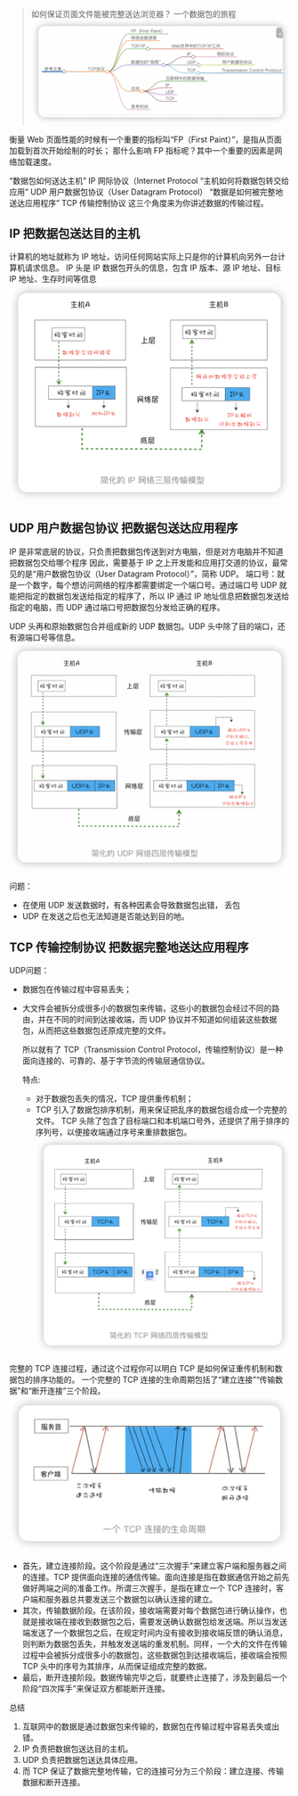 > 如何保证页面文件能被完整送达浏览器？ 一个数据包的旅程
![Alt text](image-8.png)

衡量 Web 页面性能的时候有一个重要的指标叫“FP（First Paint）”，是指从页面加载到首次开始绘制的时长；
那什么影响 FP 指标呢？其中一个重要的因素是网络加载速度。

“数据包如何送达主机” IP 网际协议（Internet Protocol
“主机如何将数据包转交给应用” UDP 用户数据包协议（User Datagram Protocol）
“数据是如何被完整地送达应用程序” TCP  传输控制协议
这三个角度来为你讲述数据的传输过程。
## IP 把数据包送达目的主机
计算机的地址就称为 IP 地址，访问任何网站实际上只是你的计算机向另外一台计算机请求信息。
IP 头是 IP 数据包开头的信息，包含 IP 版本、源 IP 地址、目标 IP 地址、生存时间等信息
![Alt text](image-9.png)

## UDP 用户数据包协议 把数据包送达应用程序
IP 是非常底层的协议，只负责把数据包传送到对方电脑，但是对方电脑并不知道把数据包交给哪个程序
因此，需要基于 IP 之上开发能和应用打交道的协议，最常见的是“用户数据包协议（User Datagram Protocol）”，简称 UDP。
端口号：就是一个数字，每个想访问网络的程序都需要绑定一个端口号。通过端口号 UDP 就能把指定的数据包发送给指定的程序了，所以 IP 通过 IP 地址信息把数据包发送给指定的电脑，而 UDP 通过端口号把数据包分发给正确的程序。

UDP 头再和原始数据包合并组成新的 UDP 数据包。UDP 头中除了目的端口，还有源端口号等信息。
![Alt text](image-10.png)

问题：
- 在使用 UDP 发送数据时，有各种因素会导致数据包出错， 丢包
- UDP 在发送之后也无法知道是否能达到目的地。

## TCP 传输控制协议 把数据完整地送达应用程序

UDP问题：
- 数据包在传输过程中容易丢失；
- 大文件会被拆分成很多小的数据包来传输，这些小的数据包会经过不同的路由，并在不同的时间到达接收端，而 UDP 协议并不知道如何组装这些数据包，从而把这些数据包还原成完整的文件。
  
  所以就有了  TCP（Transmission Control Protocol，传输控制协议）是一种面向连接的、可靠的、基于字节流的传输层通信协议。

  特点:
  - 对于数据包丢失的情况，TCP 提供重传机制；
  - TCP 引入了数据包排序机制，用来保证把乱序的数据包组合成一个完整的文件。
  TCP 头除了包含了目标端口和本机端口号外，还提供了用于排序的序列号，以便接收端通过序号来重排数据包。
![Alt text](image-11.png)

完整的 TCP 连接过程，通过这个过程你可以明白 TCP 是如何保证重传机制和数据包的排序功能的。
一个完整的 TCP 连接的生命周期包括了“建立连接”“传输数据”和“断开连接”三个阶段。
![Alt text](image-12.png)
- 首先，建立连接阶段。这个阶段是通过“三次握手”来建立客户端和服务器之间的连接。TCP 提供面向连接的通信传输。面向连接是指在数据通信开始之前先做好两端之间的准备工作。所谓三次握手，是指在建立一个 TCP 连接时，客户端和服务器总共要发送三个数据包以确认连接的建立。
-  其次，传输数据阶段。在该阶段，接收端需要对每个数据包进行确认操作，也就是接收端在接收到数据包之后，需要发送确认数据包给发送端。所以当发送端发送了一个数据包之后，在规定时间内没有接收到接收端反馈的确认消息，则判断为数据包丢失，并触发发送端的重发机制。同样，一个大的文件在传输过程中会被拆分成很多小的数据包，这些数据包到达接收端后，接收端会按照 TCP 头中的序号为其排序，从而保证组成完整的数据。
-  最后，断开连接阶段。数据传输完毕之后，就要终止连接了，涉及到最后一个阶段“四次挥手”来保证双方都能断开连接。
  

总结
1. 互联网中的数据是通过数据包来传输的，数据包在传输过程中容易丢失或出错。
2. IP 负责把数据包送达目的主机。
3. UDP 负责把数据包送达具体应用。
4. 而 TCP 保证了数据完整地传输，它的连接可分为三个阶段：建立连接、传输数据和断开连接。
